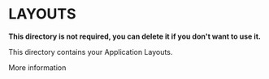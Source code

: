 # LAYOUTS

**This directory is not required, you can delete it if you don't want to use it.**

This directory contains your Application Layouts.

More information
